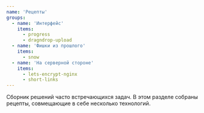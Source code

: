 ```yaml
---
name: 'Рецепты'
groups:
  - name: 'Интерфейс'
    items:
      - progress
      - dragndrop-upload
  - name: 'Фишки из прошлого'
    items:
      - snow
  - name: 'На серверной стороне'
    items:
      - lets-encrypt-nginx
      - short-links
---
```


Сборник решений часто встречающихся задач. В этом разделе собраны рецепты, совмещающие в себе несколько технологий.
